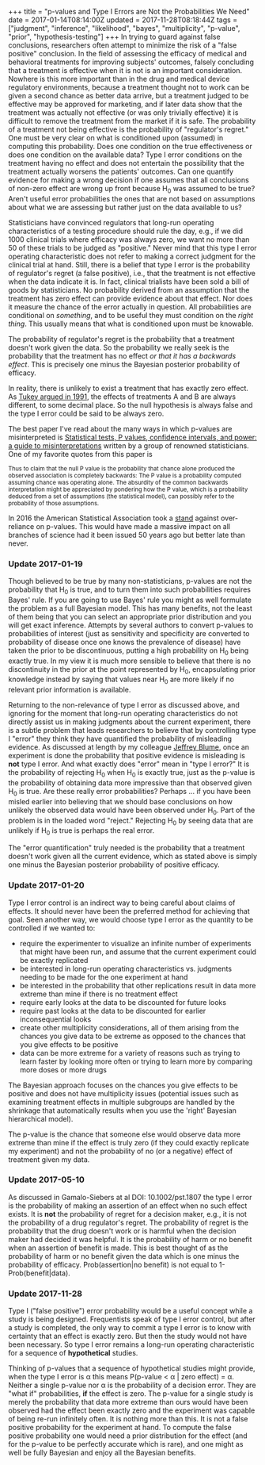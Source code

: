 +++
title = "p-values and Type I Errors are Not the Probabilities We Need"
date = 2017-01-14T08:14:00Z
updated = 2017-11-28T08:18:44Z
tags = ["judgment", "inference", "likelihood", "bayes", "multiplicity", "p-value", "prior", "hypothesis-testing"]
+++
In trying to guard against false conclusions, researchers often attempt to minimize
the risk of a "false positive" conclusion.  In the field of assessing
the efficacy of medical and behavioral treatments for improving
subjects' outcomes, falsely concluding that a treatment is effective
when it is not is an important consideration.   Nowhere is this more
important than in the drug and medical device regulatory environments,
because a treatment thought not to work can be given a second chance as
better data arrive, but a treatment judged to be effective may be
approved for marketing, and if later data show that the treatment was
actually not effective (or was only trivially effective) it is difficult
to remove the treatment from the market if it is safe.  The probability
of a treatment not being effective is the probability of "regulator's
regret."  One must be very clear on what is conditioned upon (assumed)
in computing this probability.  Does one condition on the true
effectiveness or does one condition on the available data?  Type I error
conditions on the treatment having no effect and does not entertain the
possibility that the treatment actually worsens the patients' outcomes.
 Can one quantify evidence for making a wrong decision if one assumes
that all conclusions of non-zero effect are wrong up front because H<sub>0</sub>
was assumed to be true?  Aren't useful error probabilities the ones that
are not based on assumptions about what we are assessing but rather just
on the data available to us?

Statisticians have convinced regulators that long-run operating
characteristics of a testing procedure should rule the day, e.g., if we
did 1000 clinical trials where efficacy was always zero, we want no more
than 50 of these trials to be judged as "positive."  Never mind that
this type I error operating characteristic does not refer to making a
correct judgment for the clinical trial at hand.  Still, there is a
belief that type I error is the probability of regulator's regret (a
false positive), i.e., that the treatment is not effective when the data
indicate it is.  In fact, clinical trialists have been sold a bill of
goods by statisticians.  No probability derived from an assumption that
the treatment has zero effect can provide evidence about that effect.
 Nor does it measure the chance of the error actually in question.  All
probabilities are conditional on *something*, and to be useful they must
condition on the *right thing*.  This usually means that what is
conditioned upon must be knowable.

The probability of regulator's regret is the probability that a
treatment doesn't work given the data. So the probability we really seek
is the probability that the treatment has no effect *or that it has a
backwards effect*.  This is precisely one minus the Bayesian posterior
probability of efficacy.

In reality, there is unlikely to exist a treatment that has exactly zero
effect.  As [Tukey argued in
1991](http://www.citeulike.org/user/harrelfe/article/10529649), the
effects of treatments A and B are always different, to some decimal
place.  So the null hypothesis is always false and the type I error
could be said to be always zero.

The best paper I've read about the many ways in which p-values are
misinterpreted is [Statistical tests, P values, confidence intervals,
and power: a guide to
misinterpretations](http://www.citeulike.org/user/harrelfe/article/14042559) written by a group of renowned statisticians.  One of my favorite quotes from
this paper is

<small>
Thus to claim that the null P value is the probability that chance
alone produced the observed association is completely backwards: The P
value is a probability computed assuming chance was operating alone.
The absurdity of the common backwards interpretation might be
appreciated by pondering how the P value, which is a probability
deduced from a set of assumptions (the statistical model), can
possibly refer to the probability of those assumptions.
</small>

In 2016 the American Statistical Association took
a [stand](https://matloff.wordpress.com/2016/03/07/after-150-years-the-asa-says-no-to-p-values) against
over-reliance on p-values. This would have made a massive impact on all
branches of science had it been issued 50 years ago but better late than
never.

### Update 2017-01-19

Though believed to be true by many non-statisticians, p-values are not
the probability that H<sub>0</sub> is true, and to turn them into such
probabilities requires Bayes' rule.  If you are going to use Bayes' rule
you might as well formulate the problem as a full Bayesian model.  This
has many benefits, not the least of them being that you can select an
appropriate prior distribution and you will get exact inference.
 Attempts by several authors to convert p-values to probabilities of
interest (just as sensitivity and specificity are converted to
probability of disease once one knows the prevalence of disease) have
taken the prior to be discontinuous, putting a high probability on H<sub>0</sub>
being exactly true.  In my view it is much more sensible to believe that
there is no discontinuity in the prior at the point represented by H<sub>0</sub>,
encapsulating prior knowledge instead by saying that values near H<sub>0</sub>
are more likely if no relevant prior information is available.

Returning to the non-relevance of type I error as discussed above, and
ignoring for the moment that long-run operating characteristics do not
directly assist us in making judgments about the current experiment,
there is a subtle problem that leads researchers to believe that by
controlling type I "error" they think they have quantified the
probability of misleading evidence.  As discussed at length by my
colleague [Jeffrey
Blume](http://www.citeulike.org/user/harrelfe/author/Blume), once an
experiment is done the probability that positive evidence is misleading
is **not** type I error.  And what exactly does "error" mean in "type I
error?"  It is the probability of rejecting H<sub>0</sub> when H<sub>0</sub> is exactly
true, just as the p-value is the probability of obtaining data more
impressive than that observed given H<sub>0</sub> is true.  Are these really
error probabilities?  Perhaps ... if you have been misled earlier into
believing that we should base conclusions on how unlikely the observed
data would have been observed under H<sub>0</sub>.  Part of the problem is in the
loaded word "reject."  Rejecting H<sub>0</sub> by seeing data that are unlikely
if H<sub>0</sub> is true is perhaps the real error.

The "error quantification" truly needed is the probability that a
treatment doesn't work given all the current evidence, which as stated
above is simply one minus the Bayesian posterior probability of positive
efficacy.


### Update 2017-01-20

Type I error control is an indirect way to being careful about claims of
effects.  It should never have been the preferred method for achieving
that goal.  Seen another way, we would choose type I error as the
quantity to be controlled if we wanted to:

-   require the experimenter to visualize an infinite number of
    experiments that might have been run, and assume that the current
    experiment could be exactly replicated
-   be interested in long-run operating characteristics vs. judgments
    needing to be made for the one experiment at hand
-   be interested in the probability that other replications result in
    data more extreme than mine if there is no treatment effect
-   require early looks at the data to be discounted for future looks
-   require past looks at the data to be discounted for earlier
    inconsequential looks
-   create other multiplicity considerations, all of them arising from
    the chances you give data to be extreme as opposed to the chances
    that you give effects to be positive
-   data can be more extreme for a variety of reasons such as trying to
    learn faster by looking more often or trying to learn more by
    comparing more doses or more drugs

The Bayesian approach focuses on the chances you give effects to be
positive and does not have multiplicity issues (potential issues such as
examining treatment effects in multiple subgroups are handled by the
shrinkage that automatically results when you use the 'right' Bayesian
hierarchical model).

The p-value is the chance that someone else would observe data more
extreme than mine if the effect is truly zero (if they could exactly
replicate my experiment) and not the probability of no (or a negative)
effect of treatment given my data.

### Update 2017-05-10

As discussed in Gamalo-Siebers at al DOI: 10.1002/pst.1807 the type I
error is the probability of making an assertion of an effect when no
such effect exists. It is **not** the probability of regret for a
decision maker, e.g., it is not the probability of a drug regulator's
regret. The probability of regret is the probability that the drug
doesn't work or is harmful when the decision maker had decided it was
helpful. It is the probability of harm or no benefit when an assertion
of benefit is made. This is best thought of as the probability of harm
or no benefit given the data which is one minus the probability of
efficacy. Prob(assertion|no benefit) is not equal to
1-Prob(benefit|data).

### Update 2017-11-28

Type I ("false positive") error probability would be a useful concept
while a study is being designed.  Frequentists speak of type I error
control, but after a study is completed, the only way to commit a type I
error is to know with certainty that an effect is exactly zero.  But
then the study would not have been necessary.  So type I error remains a
long-run operating characteristic for a sequence of **hypothetical**
studies.

Thinking of p-values that a sequence of hypothetical studies might
provide, when the type I error is α this means P(p-value &lt; α | zero
effect) = α.   Neither a single p-value nor α is the probability of a
decision error.   They are "what if" probabilities, **if** the effect is
zero.  The p-value for a single study is merely the probability that
data more extreme than ours would have been observed had the effect been
exactly zero and the experiment was capable of being re-run infinitely
often.  It is nothing more than this.  It is not a false positive
probability for the experiment at hand.  To compute the false positive
probability one would need a prior distribution for the effect (and for
the p-value to be perfectly accurate which is rare), and one might as
well be fully Bayesian and enjoy all the Bayesian benefits.
